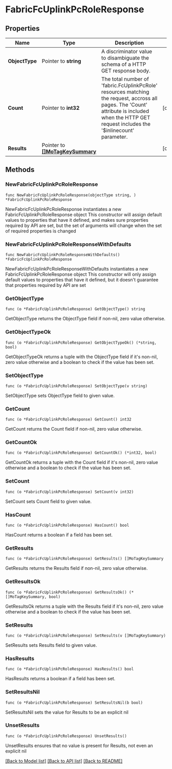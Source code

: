 # FabricFcUplinkPcRoleResponse

## Properties

Name | Type | Description | Notes
------------ | ------------- | ------------- | -------------
**ObjectType** | Pointer to **string** | A discriminator value to disambiguate the schema of a HTTP GET response body. | 
**Count** | Pointer to **int32** | The total number of &#39;fabric.FcUplinkPcRole&#39; resources matching the request, accross all pages. The &#39;Count&#39; attribute is included when the HTTP GET request includes the &#39;$inlinecount&#39; parameter. | [optional] 
**Results** | Pointer to [**[]MoTagKeySummary**](mo.TagKeySummary.md) |  | [optional] 

## Methods

### NewFabricFcUplinkPcRoleResponse

`func NewFabricFcUplinkPcRoleResponse(objectType string, ) *FabricFcUplinkPcRoleResponse`

NewFabricFcUplinkPcRoleResponse instantiates a new FabricFcUplinkPcRoleResponse object
This constructor will assign default values to properties that have it defined,
and makes sure properties required by API are set, but the set of arguments
will change when the set of required properties is changed

### NewFabricFcUplinkPcRoleResponseWithDefaults

`func NewFabricFcUplinkPcRoleResponseWithDefaults() *FabricFcUplinkPcRoleResponse`

NewFabricFcUplinkPcRoleResponseWithDefaults instantiates a new FabricFcUplinkPcRoleResponse object
This constructor will only assign default values to properties that have it defined,
but it doesn't guarantee that properties required by API are set

### GetObjectType

`func (o *FabricFcUplinkPcRoleResponse) GetObjectType() string`

GetObjectType returns the ObjectType field if non-nil, zero value otherwise.

### GetObjectTypeOk

`func (o *FabricFcUplinkPcRoleResponse) GetObjectTypeOk() (*string, bool)`

GetObjectTypeOk returns a tuple with the ObjectType field if it's non-nil, zero value otherwise
and a boolean to check if the value has been set.

### SetObjectType

`func (o *FabricFcUplinkPcRoleResponse) SetObjectType(v string)`

SetObjectType sets ObjectType field to given value.


### GetCount

`func (o *FabricFcUplinkPcRoleResponse) GetCount() int32`

GetCount returns the Count field if non-nil, zero value otherwise.

### GetCountOk

`func (o *FabricFcUplinkPcRoleResponse) GetCountOk() (*int32, bool)`

GetCountOk returns a tuple with the Count field if it's non-nil, zero value otherwise
and a boolean to check if the value has been set.

### SetCount

`func (o *FabricFcUplinkPcRoleResponse) SetCount(v int32)`

SetCount sets Count field to given value.

### HasCount

`func (o *FabricFcUplinkPcRoleResponse) HasCount() bool`

HasCount returns a boolean if a field has been set.

### GetResults

`func (o *FabricFcUplinkPcRoleResponse) GetResults() []MoTagKeySummary`

GetResults returns the Results field if non-nil, zero value otherwise.

### GetResultsOk

`func (o *FabricFcUplinkPcRoleResponse) GetResultsOk() (*[]MoTagKeySummary, bool)`

GetResultsOk returns a tuple with the Results field if it's non-nil, zero value otherwise
and a boolean to check if the value has been set.

### SetResults

`func (o *FabricFcUplinkPcRoleResponse) SetResults(v []MoTagKeySummary)`

SetResults sets Results field to given value.

### HasResults

`func (o *FabricFcUplinkPcRoleResponse) HasResults() bool`

HasResults returns a boolean if a field has been set.

### SetResultsNil

`func (o *FabricFcUplinkPcRoleResponse) SetResultsNil(b bool)`

 SetResultsNil sets the value for Results to be an explicit nil

### UnsetResults
`func (o *FabricFcUplinkPcRoleResponse) UnsetResults()`

UnsetResults ensures that no value is present for Results, not even an explicit nil

[[Back to Model list]](../README.md#documentation-for-models) [[Back to API list]](../README.md#documentation-for-api-endpoints) [[Back to README]](../README.md)



